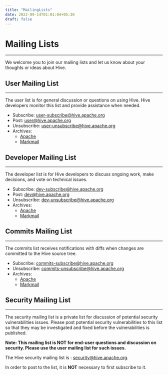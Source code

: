 ```yaml
---
title: "MailingLists"
date: 2022-09-14T01:01:04+05:30
draft: false
---
```


<!---
  Licensed to the Apache Software Foundation (ASF) under one
  or more contributor license agreements.  See the NOTICE file
  distributed with this work for additional information
  regarding copyright ownership.  The ASF licenses this file
  to you under the Apache License, Version 2.0 (the
  "License"); you may not use this file except in compliance
  with the License.  You may obtain a copy of the License at

  http://www.apache.org/licenses/LICENSE-2.0

  Unless required by applicable law or agreed to in writing,
  software distributed under the License is distributed on an
  "AS IS" BASIS, WITHOUT WARRANTIES OR CONDITIONS OF ANY
  KIND, either express or implied.  See the License for the
  specific language governing permissions and limitations
  under the License. -->

# Mailing Lists
---

We welcome you to join our mailing lists and let us know about your thoughts or
ideas about Hive.

## User Mailing List
---
The user list is for general discussion or questions on using Hive. Hive
developers monitor this list and provide assistance when needed.

* Subscribe: <user-subscribe@hive.apache.org>
* Post: <user@hive.apache.org>
* Unsubscribe: <user-unsubscribe@hive.apache.org>
* Archives:
    * [Apache][user_apache]
    * [Markmail][user_markmail]

## Developer Mailing List
---
The developer list is for Hive developers to discuss ongoing work, make
decisions, and vote on technical issues.

* Subscribe: <dev-subscribe@hive.apache.org>
* Post: <dev@hive.apache.org>
* Unsubscribe: <dev-unsubscribe@hive.apache.org>
* Archives:
    * [Apache][dev_apache]
    * [Markmail][dev_markmail]

## Commits Mailing List
---
The commits list receives notifications with diffs when changes are committed
to the Hive source tree.

* Subscribe: <commits-subscribe@hive.apache.org>
* Unsubscribe: <commits-unsubscribe@hive.apache.org>
* Archives:
    * [Apache][commits_apache]
    * [Markmail][commits_markmail]

## Security Mailing List
---
The security mailing list is a private list for discussion of potential security vulnerabilities issues. Please post potential security vulnerabilities to this list so that they may be investigated and fixed before the vulnerabilities is published.

__Note: This mailing list is NOT for end-user questions and discussion on security. Please use the user mailing list for such issues.__

The Hive security mailing list is : <security@hive.apache.org>.

In order to post to the list, it is __NOT__ necessary to first subscribe to it.

[user_apache]: http://mail-archives.apache.org/mod_mbox/hive-user
[user_markmail]: http://markmail.org/search/+list:org.apache.incubator.hive-user

[dev_apache]: http://mail-archives.apache.org/mod_mbox/hive-dev
[dev_markmail]: http://markmail.org/search/+list:org.apache.incubator.hive-dev

[commits_apache]: http://mail-archives.apache.org/mod_mbox/hive-commits
[commits_markmail]: http://markmail.org/search/+list:org.apache.incubator.hive-commits
